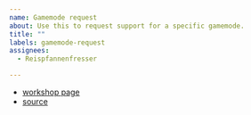 ```yaml
---
name: Gamemode request
about: Use this to request support for a specific gamemode.
title: ""
labels: gamemode-request
assignees:
  - Reispfannenfresser

---
```

<!-- I need at least one of these. Both would be best though -->
- [workshop page](LINK) <!-- insert a link to the official workshop page of the addon -->
- [source](LINK) <!-- insert a link to the official source code of the addon -->
